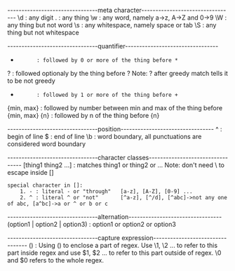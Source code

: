[//]: # (#include #regex #regular expression)
--------------------------------meta character---------------------------------
\d			: any digit
.			: any thing
\w			: any word, namely a->z, A->Z and 0->9
\W			: any thing but not word
\s			: any whitespace, namely space or tab
\S			: any thing but not whitespace


--------------------------------quantifier---------------------------------
*			: followed by 0 or more of the thing before *
?			: followed optionaly by the thing before ?  			Note: ? after greedy match tells it to be not greedy
+			: followed by 1 or more of the thing before +
{min, max}	: followed by number between min and max of the thing before {min, max}
{n}			: followed by n of the thing before {n}


--------------------------------position---------------------------------
^			: begin of line
$			: end of line
\b			: word boundary, all punctuations are considered word boundary


--------------------------------character classes---------------------------------
[thing1 thing2 ...] : matches thing1 or thing2 or ...						Note: don't need \ to escape inside []

	special character in []:
    	1. - : literal - or "through"   [a-z], [A-Z], [0-9] ...
        2. ^ : literal ^ or "not" 		[^a-z], [^/d], [^abc]->not any one of abc, [a^bc]->a or ^ or b or c
        
--------------------------------alternation---------------------------------
(option1 | option2 | option3) : option1 or option2 or option3

--------------------------------capture expression---------------------------------
()			: Using () to enclose a part of regex. Use \1, \2 ... to refer to this part inside regex
			  and use $1, $2 ... to refer to this part outside of regex. \0 and $0 refers to the whole regex.
